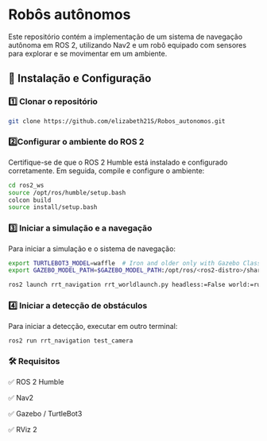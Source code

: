 # Robôs autônomos
Este repositório contém a implementação de um sistema de navegação autônoma em ROS 2, utilizando Nav2 e um robô equipado com sensores para explorar e se movimentar em um ambiente.

## 📂 **Instalação e Configuração**
### 1️⃣ Clonar o repositório
```bash
git clone https://github.com/elizabeth21S/Robos_autonomos.git
```
### 2️⃣Configurar o ambiente do ROS 2
Certifique-se de que o ROS 2 Humble está instalado e configurado corretamente. Em seguida, compile e configure o ambiente:
```bash
cd ros2_ws
source /opt/ros/humble/setup.bash
colcon build
source install/setup.bash
```
### 3️⃣ Iniciar a simulação e a navegação

Para iniciar a simulação e o sistema de navegação:
```bash
export TURTLEBOT3_MODEL=waffle  # Iron and older only with Gazebo Classic
export GAZEBO_MODEL_PATH=$GAZEBO_MODEL_PATH:/opt/ros/<ros2-distro>/share/turtlebot3_gazebo/models # Iron and older only with Gazebo Classic

ros2 launch rrt_navigation rrt_worldlaunch.py headless:=False world:=ruta/to/world slam:=True
```

### 4️⃣ Iniciar a detecção de obstáculos
Para iniciar a detecção, executar em outro terminal:
```bash
ros2 run rrt_navigation test_camera
```


### 🛠 Requisitos

✅ ROS 2 Humble

✅ Nav2

✅ Gazebo / TurtleBot3

✅ RViz 2
